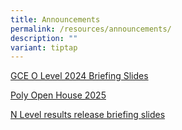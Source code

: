 ```yaml
---
title: Announcements
permalink: /resources/announcements/
description: ""
variant: tiptap
---
```

<p></p>
<p><a href="/files/Students/GCEO2024BriefingB.pdf" rel="noopener nofollow" target="_blank">GCE O Level 2024 Briefing Slides</a>
</p>
<p><a href="/files/Students/Poly_Open_House_2025.pdf" rel="noopener nofollow" target="_blank">Poly Open House 2025</a>
</p>
<p><a href="/files/ResultsRelease/gce_n_level_2024_briefing_slides_student_version.pdf" rel="noopener nofollow" target="_blank">N Level results release briefing slides</a>
</p>
